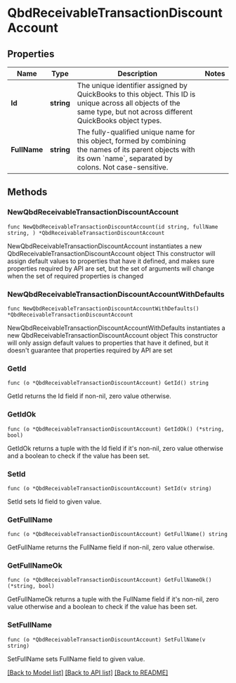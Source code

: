 # QbdReceivableTransactionDiscountAccount

## Properties

Name | Type | Description | Notes
------------ | ------------- | ------------- | -------------
**Id** | **string** | The unique identifier assigned by QuickBooks to this object. This ID is unique across all objects of the same type, but not across different QuickBooks object types. | 
**FullName** | **string** | The fully-qualified unique name for this object, formed by combining the names of its parent objects with its own &#x60;name&#x60;, separated by colons. Not case-sensitive. | 

## Methods

### NewQbdReceivableTransactionDiscountAccount

`func NewQbdReceivableTransactionDiscountAccount(id string, fullName string, ) *QbdReceivableTransactionDiscountAccount`

NewQbdReceivableTransactionDiscountAccount instantiates a new QbdReceivableTransactionDiscountAccount object
This constructor will assign default values to properties that have it defined,
and makes sure properties required by API are set, but the set of arguments
will change when the set of required properties is changed

### NewQbdReceivableTransactionDiscountAccountWithDefaults

`func NewQbdReceivableTransactionDiscountAccountWithDefaults() *QbdReceivableTransactionDiscountAccount`

NewQbdReceivableTransactionDiscountAccountWithDefaults instantiates a new QbdReceivableTransactionDiscountAccount object
This constructor will only assign default values to properties that have it defined,
but it doesn't guarantee that properties required by API are set

### GetId

`func (o *QbdReceivableTransactionDiscountAccount) GetId() string`

GetId returns the Id field if non-nil, zero value otherwise.

### GetIdOk

`func (o *QbdReceivableTransactionDiscountAccount) GetIdOk() (*string, bool)`

GetIdOk returns a tuple with the Id field if it's non-nil, zero value otherwise
and a boolean to check if the value has been set.

### SetId

`func (o *QbdReceivableTransactionDiscountAccount) SetId(v string)`

SetId sets Id field to given value.


### GetFullName

`func (o *QbdReceivableTransactionDiscountAccount) GetFullName() string`

GetFullName returns the FullName field if non-nil, zero value otherwise.

### GetFullNameOk

`func (o *QbdReceivableTransactionDiscountAccount) GetFullNameOk() (*string, bool)`

GetFullNameOk returns a tuple with the FullName field if it's non-nil, zero value otherwise
and a boolean to check if the value has been set.

### SetFullName

`func (o *QbdReceivableTransactionDiscountAccount) SetFullName(v string)`

SetFullName sets FullName field to given value.



[[Back to Model list]](../README.md#documentation-for-models) [[Back to API list]](../README.md#documentation-for-api-endpoints) [[Back to README]](../README.md)



